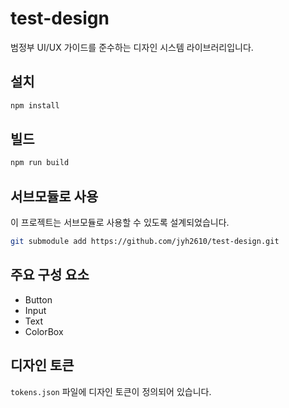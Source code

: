 # test-design

범정부 UI/UX 가이드를 준수하는 디자인 시스템 라이브러리입니다.

## 설치

```bash
npm install
```

## 빌드

```bash
npm run build
```

## 서브모듈로 사용

이 프로젝트는 서브모듈로 사용할 수 있도록 설계되었습니다.

```bash
git submodule add https://github.com/jyh2610/test-design.git
```

## 주요 구성 요소

- Button
- Input
- Text
- ColorBox

## 디자인 토큰

`tokens.json` 파일에 디자인 토큰이 정의되어 있습니다.
